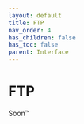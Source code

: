```yaml
---
layout: default
title: FTP
nav_order: 4
has_children: false
has_toc: false
parent: Interface
---
```


# FTP

Soon™